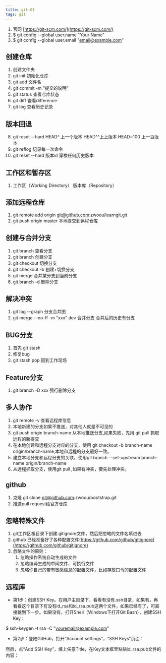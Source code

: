 ```yaml
---
title: git-01
tags: git
---
```


1. 官网 [https://git-scm.com/](https://git-scm.com/)
2. $ git config --global user.name "Your Name"
3. $ git config --global user.email "email@example.com"
## 创建仓库 ##
1. 创建文件夹
2. git init 初始化仓库
3. git add 文件名
4. git commit -m "提交的说明"
5. git status 查看仓库状态
6. git diff 查看difference
7. git log 查看历史记录
## 版本回退 ##
8. git reset --hard HEAD^ 上一个版本 HEAD^^上上版本 HEAD~100 上一百版本
9. git reflog 记录每一次命令
10. git reset --hard 版本id    穿梭任何历史版本
## 工作区和暂存区 ##
1. 工作区（Working Directory）
版本库（Repository）
## 添加远程仓库 ##
 1. git remote add origin git@github.com:zwoou/learngit.git
 2. git push origin master 本地提交到远程仓库
 ## 创建与合并分支 ##
1. git branch 查看分支
2. git branch <name> 创建分支
3. git checkout <name> 切换分支
4. git checkout -b <name> 创建+切换分支
5. git merge <name> 合并某分支到当前分支
6. git branch -d <name> 删除分支
## 解决冲突 ##
1. git log --graph 分支合并图
2. git merge --no-ff -m "xxx" dev 合并分支 合并后的历史有分支
## BUG分支 ##
1. 首先 git stash
2. 修复bug
3. git stash pop 回到工作现场
## Feature分支 ##
1. git branch -D xxx  强行删除分支
## 多人协作 ##
1. git remote -v 查看远程库信息
2. 本地新建的分支如果不推送，对其他人就是不可见的
3. git push origin branch-name 从本地推送分支,如果失败，先用 git pull 抓取远程的新提交
4. 在本地创建和远程分支对应的分支，使用 git checkout -b branch-name origin/branch-name,本地和远程的分支最好一致。
5. 建立本地分支和远程分支的关联，使用git branch --set-upstream branch-name origin/branch-name
6. 从远程抓取分支，使用git pull ,如果有冲突，要先处理冲突。
## github ##
1. 克隆 git clone git@github.com:zwoou/bootstrap.git
2. 推送pull request给官方仓库
## 忽略特殊文件 ##
1. git工作区根目录下创建.gitignore文件，然后把忽略的文件名填进去
2. github 已经准备好了各种配置文件[https://github.com/github/gitignore](https://github.com/github/gitignore)
3. 忽略文件的原则：
	1. 忽略操作系统自动生成的文件
	2. 忽略编译生成的中间文件、可执行文件
	3. 忽略你自己的带有敏感信息的配置文件，比如存放口令的配置文件
## 远程库 ##
- 第1步：创建SSH Key。在用户主目录下，看看有没有.ssh目录，如果有，再看看这个目录下有没有id_rsa和id_rsa.pub这两个文件，如果已经有了，可直接跳到下一步。如果没有，打开Shell（Windows下打开Git Bash），创建SSH Key：

$ ssh-keygen -t rsa -C "youremail@example.com"

- 第2步：登陆GitHub，打开“Account settings”，“SSH Keys”页面：

然后，点“Add SSH Key”，填上任意Title，在Key文本框里粘贴id_rsa.pub文件的内容：
